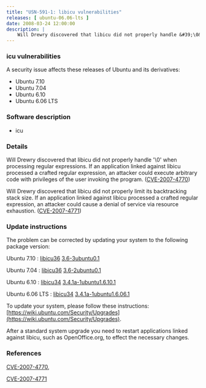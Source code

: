 ```yaml
---
title: "USN-591-1: libicu vulnerabilities"
releases: [ ubuntu-06.06-lts ]
date: 2008-03-24 12:00:00
description: |
    Will Drewry discovered that libicu did not properly handle &#39;\0&#39; when processing regular expressions. If an application linked against libicu processed a crafted regular expression, an attacker could execute arbitrary code with privileges of the user invoking the program. ([CVE-2007-4770](http://people.ubuntu.com/~ubuntu-security/cve/CVE-2007-4770))
--- 
```

 
### icu vulnerabilities

A security issue affects these releases of Ubuntu and its derivatives:

* Ubuntu 7.10
* Ubuntu 7.04
* Ubuntu 6.10
* Ubuntu 6.06 LTS

### Software description

* icu 

### Details

Will Drewry discovered that libicu did not properly handle &#39;\0&#39; when processing regular expressions. If an application linked against libicu processed a crafted regular expression, an attacker could execute arbitrary code with privileges of the user invoking the program. ([CVE-2007-4770](http://people.ubuntu.com/~ubuntu-security/cve/CVE-2007-4770))

Will Drewry discovered that libicu did not properly limit its backtracking stack size. If an application linked against libicu processed a crafted regular expression, an attacker could cause a denial of service via resource exhaustion. ([CVE-2007-4771](http://people.ubuntu.com/~ubuntu-security/cve/CVE-2007-4771)) 

### Update instructions

The problem can be corrected by updating your system to the following package version:

Ubuntu 7.10
 : [libicu36](https://launchpad.net/ubuntu/+source/icu) <span> [3.6-3ubuntu0.1](https://launchpad.net/ubuntu/+source/icu/3.6-3ubuntu0.1) </span> 

Ubuntu 7.04
 : [libicu36](https://launchpad.net/ubuntu/+source/icu) <span> [3.6-2ubuntu0.1](https://launchpad.net/ubuntu/+source/icu/3.6-2ubuntu0.1) </span> 

Ubuntu 6.10
 : [libicu34](https://launchpad.net/ubuntu/+source/icu) <span> [3.4.1a-1ubuntu1.6.10.1](https://launchpad.net/ubuntu/+source/icu/3.4.1a-1ubuntu1.6.10.1) </span> 

Ubuntu 6.06 LTS
 : [libicu34](https://launchpad.net/ubuntu/+source/icu) <span> [3.4.1a-1ubuntu1.6.06.1](https://launchpad.net/ubuntu/+source/icu/3.4.1a-1ubuntu1.6.06.1) </span> 

To update your system, please follow these instructions: [https://wiki.ubuntu.com/Security/Upgrades](https://wiki.ubuntu.com/Security/Upgrades).

After a standard system upgrade you need to restart applications linked against libicu, such as OpenOffice.org, to effect the necessary changes. 

### References

 [CVE-2007-4770](http://people.ubuntu.com/~ubuntu-security/cve/CVE-2007-4770), 

 [CVE-2007-4771](http://people.ubuntu.com/~ubuntu-security/cve/CVE-2007-4771)
 
